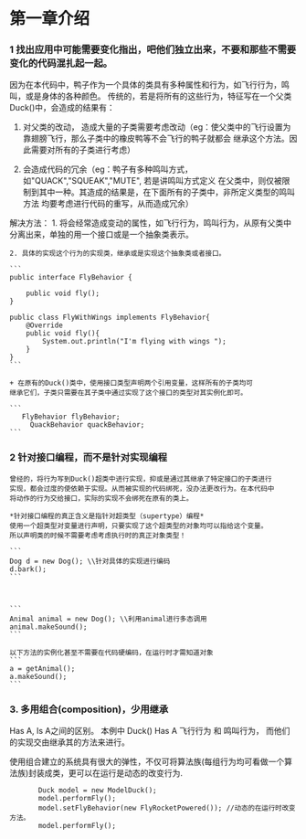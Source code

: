 # 第一章介绍
### 1 找出应用中可能需要变化指出，吧他们独立出来，不要和那些不需要变化的代码混扎起一起。

因为在本代码中，鸭子作为一个具体的类具有多种属性和行为，如飞行行为，鸣叫，或是身体的各种颜色。
传统的，若是将所有的这些行为，特征写在一个父类Duck()中，会造成的结果有： 

1. 对父类的改动，
造成大量的子类需要考虑改动（eg：使父类中的飞行设置为靠翅膀飞行，那么子类中的橡皮鸭等不会飞行的鸭子就都会
继承这个方法。因此需要对所有的子类进行考虑）

2. 会造成代码的冗余（eg：鸭子有多种鸣叫方式，如"QUACK","SQUEAK","MUTE", 若是讲鸣叫方式定义
在父类中，则仅被限制到其中一种。其造成的结果是，在下面所有的子类中，非所定义类型的鸣叫方法
均要考虑进行代码的重写，从而造成冗余）

解决方法：
    1. 将会经常造成变动的属性，如飞行行为，鸣叫行为，从原有父类中分离出来，单独的用一个接口或是一个抽象类表示。
    
    2. 具体的实现这个行为的实现类，继承或是实现这个抽象类或者接口。
    
    ```
    public interface FlyBehavior {
    
        public void fly();
    }

    public class FlyWithWings implements FlyBehavior{
        @Override
        public void fly(){
            System.out.println("I'm flying with wings ");
        }
    }
    ```
    
    + 在原有的Duck()类中，使用接口类型声明两个引用变量，这样所有的子类均可
    继承它们，子类只需要在其子类中通过实现了这个接口的类型对其实例化即可。
    
    ```
       FlyBehavior flyBehavior;
         QuackBehavior quackBehavior;
    ```
    
### 2 针对接口编程，而不是针对实现编程
    曾经的，将行为写到Duck()超类中进行实现，抑或是通过其继承了特定接口的子类进行
    实现，都会过度的使依赖于实现。从而被实现的代码绑死，没办法更改行为。在本代码中
    将动作的行为交给接口，实际的实现不会绑死在原有的类上。
    
    *针对接口编程的真正含义是指针对超类型（supertype）编程*
    使用一个超类型对变量进行声明，只要实现了这个超类型的对象均可以指给这个变量。
    所以声明类的时候不需要考虑考虑执行时的真正对象类型！
    
    ```
    Dog d = new Dog(); \\针对具体的实现进行编码
    d.bark();
    ```
    
    
    
    ```
    Animal animal = new Dog(); \\利用animal进行多态调用
    animal.makeSound();
    ```
    
    以下方法的实例化甚至不需要在代码硬编码，在运行时才需知道对象
    ```
    a = getAnimal();
    a.makeSound();
    ```
    
### 3. 多用组合(composition)，少用继承
 Has A, Is A之间的区别。 本例中 Duck() Has A 飞行行为 和 鸣叫行为， 而他们的实现交由继承其的方法来进行。
 
 使用组合建立的系统具有很大的弹性，不仅可将算法族(每组行为均可看做一个算法族)封装成类，更可以在运行是动态的改变行为.
 ```
        Duck model = new ModelDuck();
        model.performFly();
        model.setFlyBehavior(new FlyRocketPowered()); //动态的在运行时改变方法。
        model.performFly();

```
